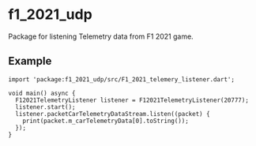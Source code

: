 # f1_2021_udp

Package for listening Telemetry data from F1 2021 game.

## Example

```
import 'package:f1_2021_udp/src/F1_2021_telemery_listener.dart';

void main() async {
  F12021TelemetryListener listener = F12021TelemetryListener(20777);
  listener.start();
  listener.packetCarTelemetryDataStream.listen((packet) {
    print(packet.m_carTelemetryData[0].toString());
  });
}
```
